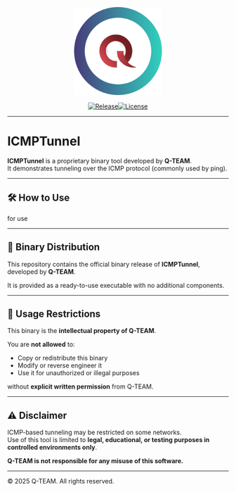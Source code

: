 <p align="center">
  <img src="assets/Q-TEAM.png" width="200">
</p>

<p align="center">
  <a href="https://github.com/Qteam-official/ICMPTunnel/releases"><img src="https://img.shields.io/badge/RELEASE-v1.0.0-blue.svg?style=for-the-badge" alt="Release"></a><a href="https://github.com/Qteam-official/ICMPTunnel/blob/main/LICENSE"><img src="https://img.shields.io/badge/LICENSE-QTEAM-blue.svg?style=for-the-badge" alt="License"></a>
</p>



---

# ICMPTunnel

**ICMPTunnel** is a proprietary binary tool developed by **Q-TEAM**.  
It demonstrates tunneling over the ICMP protocol (commonly used by ping).


---

## 🛠️ How to Use

for use

---


## 🧱 Binary Distribution

This repository contains the official binary release of **ICMPTunnel**, developed by **Q-TEAM**.

It is provided as a ready-to-use executable with no additional components.

---

## 🚫 Usage Restrictions

This binary is the **intellectual property of Q-TEAM**.

You are **not allowed** to:
- Copy or redistribute this binary
- Modify or reverse engineer it
- Use it for unauthorized or illegal purposes

without **explicit written permission** from Q-TEAM.

---

## ⚠️ Disclaimer

ICMP-based tunneling may be restricted on some networks.  
Use of this tool is limited to **legal, educational, or testing purposes in controlled environments only**.

**Q-TEAM is not responsible for any misuse of this software.**

---

© 2025 Q-TEAM. All rights reserved.
